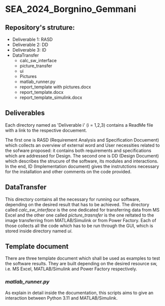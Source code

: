 # SEA_2024_Borgnino_Gemmani
 
## **Repository's struture**:
 - Deliverable 1: RASD 
 - Deliverable 2: DD
 - Deliverable 3: ID
 - DataTransfer
   - calc_sw_interface
   - picture_transfer
   - ui
   - Pictures
   * matlab_runner.py
   + report_template with pictures.docx
   + report_template.docx
   + report_template_simulink.docx

## Deliverables 

Each directory named as 'Deliverable i' (i = 1,2,3) contains a ReadMe file with a link to the respective docuement. 

The first one is RASD (Requirement Analysis and Specification Docuement) which collects an overview of external word and User necessities related to the sofware proposed: it contains both requirements and specifications which are addressed for Design. The second one is DD (Design Document) which describes the strucure of the software, its modules and interactions. In the end, ID (Implementation document) gives the instrutctions necessary for the installation and other comments on the code provided. 

## DataTransfer

This directory contains all the necessary for running our software, depending on the desired result that has to be achieved. The directory called *calc_sw_interface* is the one dedicated for transferring data from MS Excel and the other one called *picture_trasnsfer* is the one reltated to the image transferring from MATLAB/Simulink or from Power Factory. 
Each of those collects all the code which has to be run through the GUI, which is stored inside directory named _ui_. 

## Template document

There are three template document which shall be used as examples to test the software results. They are built depending on the desired resource sw, i.e. MS Excel, MATLAB/Simulink and Power Factory respectively. 

### *matlab_runner.py*

As explain in detail inside the documentation, this scripts aims to give an interaction between Python 3.11 and MATLAB/Simulink. 

